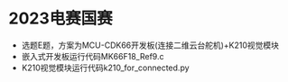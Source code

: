 # 2023电赛国赛
- 选题E题，方案为MCU-CDK66开发板(连接二维云台舵机)+K210视觉模块
- 嵌入式开发板运行代码MK66F18_Ref9.c
- K210视觉模块运行代码k210_for_connected.py
